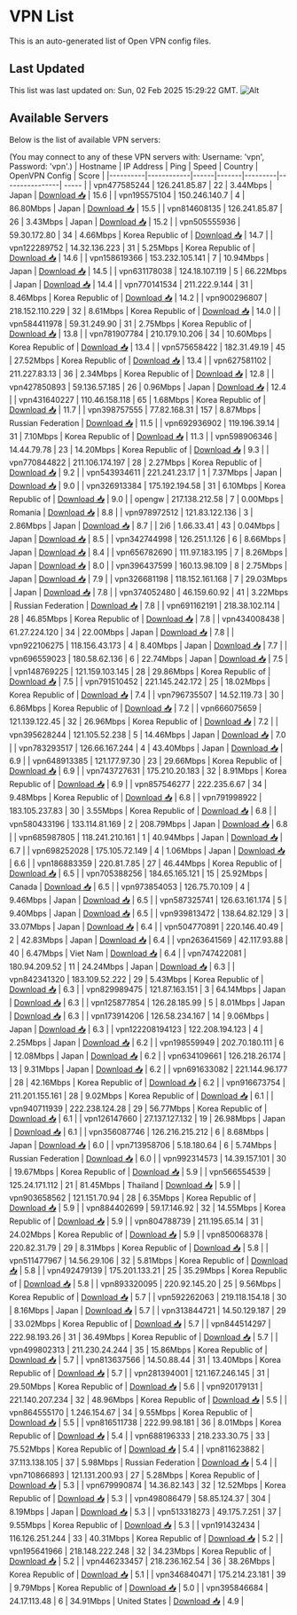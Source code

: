 # VPN List

This is an auto-generated list of Open VPN config files.

## Last Updated

This list was last updated on: Sun, 02 Feb 2025 15:29:22 GMT.
![Alt](https://repobeats.axiom.co/api/embed/186b98318ef1479477931607c1ad7d823f12451f.svg "Repobeats analytics image")

## Available Servers

Below is the list of available VPN servers:

(You may connect to any of these VPN servers with: Username: 'vpn', Password: 'vpn'.)
| Hostname | IP Address | Ping | Speed | Country | OpenVPN Config | Score |
|----------|------------|------|-------|---------|----------------| ----- |
| vpn477585244 | 126.241.85.87 | 22 | 3.44Mbps | Japan | [Download 📥](./configs/server_0_JP.ovpn) | 15.6 |
| vpn195575104 | 150.246.140.7 | 4 | 86.80Mbps | Japan | [Download 📥](./configs/server_1_JP.ovpn) | 15.5 |
| vpn814608135 | 126.241.85.87 | 26 | 3.43Mbps | Japan | [Download 📥](./configs/server_2_JP.ovpn) | 15.2 |
| vpn505555936 | 59.30.172.80 | 34 | 4.66Mbps | Korea Republic of | [Download 📥](./configs/server_3_KR.ovpn) | 14.7 |
| vpn122289752 | 14.32.136.223 | 31 | 5.25Mbps | Korea Republic of | [Download 📥](./configs/server_4_KR.ovpn) | 14.6 |
| vpn158619366 | 153.232.105.141 | 7 | 10.94Mbps | Japan | [Download 📥](./configs/server_5_JP.ovpn) | 14.5 |
| vpn631178038 | 124.18.107.119 | 5 | 66.22Mbps | Japan | [Download 📥](./configs/server_6_JP.ovpn) | 14.4 |
| vpn770141534 | 211.222.9.144 | 31 | 8.46Mbps | Korea Republic of | [Download 📥](./configs/server_7_KR.ovpn) | 14.2 |
| vpn900296807 | 218.152.110.229 | 32 | 8.61Mbps | Korea Republic of | [Download 📥](./configs/server_8_KR.ovpn) | 14.0 |
| vpn584411978 | 59.31.249.90 | 31 | 2.75Mbps | Korea Republic of | [Download 📥](./configs/server_9_KR.ovpn) | 13.8 |
| vpn781907784 | 210.179.10.206 | 34 | 10.60Mbps | Korea Republic of | [Download 📥](./configs/server_10_KR.ovpn) | 13.4 |
| vpn575658422 | 182.31.49.19 | 45 | 27.52Mbps | Korea Republic of | [Download 📥](./configs/server_11_KR.ovpn) | 13.4 |
| vpn627581102 | 211.227.83.13 | 36 | 2.34Mbps | Korea Republic of | [Download 📥](./configs/server_12_KR.ovpn) | 12.8 |
| vpn427850893 | 59.136.57.185 | 26 | 0.96Mbps | Japan | [Download 📥](./configs/server_13_JP.ovpn) | 12.4 |
| vpn431640227 | 110.46.158.118 | 65 | 1.68Mbps | Korea Republic of | [Download 📥](./configs/server_14_KR.ovpn) | 11.7 |
| vpn398757555 | 77.82.168.31 | 157 | 8.87Mbps | Russian Federation | [Download 📥](./configs/server_15_RU.ovpn) | 11.5 |
| vpn692936902 | 119.196.39.14 | 31 | 7.10Mbps | Korea Republic of | [Download 📥](./configs/server_16_KR.ovpn) | 11.3 |
| vpn598906346 | 14.44.79.78 | 23 | 14.20Mbps | Korea Republic of | [Download 📥](./configs/server_17_KR.ovpn) | 9.3 |
| vpn770844822 | 211.106.174.197 | 28 | 2.27Mbps | Korea Republic of | [Download 📥](./configs/server_18_KR.ovpn) | 9.2 |
| vpn543934611 | 221.241.23.17 | 1 | 7.37Mbps | Japan | [Download 📥](./configs/server_19_JP.ovpn) | 9.0 |
| vpn326913384 | 175.192.194.58 | 31 | 6.10Mbps | Korea Republic of | [Download 📥](./configs/server_20_KR.ovpn) | 9.0 |
| opengw | 217.138.212.58 | 7 | 0.00Mbps | Romania | [Download 📥](./configs/server_21_RO.ovpn) | 8.8 |
| vpn978972512 | 121.83.122.136 | 3 | 2.86Mbps | Japan | [Download 📥](./configs/server_22_JP.ovpn) | 8.7 |
| 2i6 | 1.66.33.41 | 43 | 0.04Mbps | Japan | [Download 📥](./configs/server_23_JP.ovpn) | 8.5 |
| vpn342744998 | 126.251.1.126 | 6 | 8.66Mbps | Japan | [Download 📥](./configs/server_24_JP.ovpn) | 8.4 |
| vpn656782690 | 111.97.183.195 | 7 | 8.26Mbps | Japan | [Download 📥](./configs/server_25_JP.ovpn) | 8.0 |
| vpn396437599 | 160.13.98.109 | 8 | 2.75Mbps | Japan | [Download 📥](./configs/server_26_JP.ovpn) | 7.9 |
| vpn326681198 | 118.152.161.168 | 7 | 29.03Mbps | Japan | [Download 📥](./configs/server_27_JP.ovpn) | 7.8 |
| vpn374052480 | 46.159.60.92 | 41 | 3.22Mbps | Russian Federation | [Download 📥](./configs/server_28_RU.ovpn) | 7.8 |
| vpn691162191 | 218.38.102.114 | 28 | 46.85Mbps | Korea Republic of | [Download 📥](./configs/server_29_KR.ovpn) | 7.8 |
| vpn434008438 | 61.27.224.120 | 34 | 22.00Mbps | Japan | [Download 📥](./configs/server_30_JP.ovpn) | 7.8 |
| vpn922106275 | 118.156.43.173 | 4 | 8.40Mbps | Japan | [Download 📥](./configs/server_31_JP.ovpn) | 7.7 |
| vpn696559023 | 180.58.62.136 | 6 | 22.74Mbps | Japan | [Download 📥](./configs/server_32_JP.ovpn) | 7.5 |
| vpn148769225 | 121.159.103.145 | 28 | 29.86Mbps | Korea Republic of | [Download 📥](./configs/server_33_KR.ovpn) | 7.5 |
| vpn791510452 | 221.145.242.172 | 25 | 18.02Mbps | Korea Republic of | [Download 📥](./configs/server_34_KR.ovpn) | 7.4 |
| vpn796735507 | 14.52.119.73 | 30 | 6.86Mbps | Korea Republic of | [Download 📥](./configs/server_35_KR.ovpn) | 7.2 |
| vpn666075659 | 121.139.122.45 | 32 | 26.96Mbps | Korea Republic of | [Download 📥](./configs/server_36_KR.ovpn) | 7.2 |
| vpn395628244 | 121.105.52.238 | 5 | 14.46Mbps | Japan | [Download 📥](./configs/server_37_JP.ovpn) | 7.0 |
| vpn783293517 | 126.66.167.244 | 4 | 43.40Mbps | Japan | [Download 📥](./configs/server_38_JP.ovpn) | 6.9 |
| vpn648913385 | 121.177.97.30 | 23 | 29.66Mbps | Korea Republic of | [Download 📥](./configs/server_39_KR.ovpn) | 6.9 |
| vpn743727631 | 175.210.20.183 | 32 | 8.91Mbps | Korea Republic of | [Download 📥](./configs/server_40_KR.ovpn) | 6.9 |
| vpn857546277 | 222.235.6.67 | 34 | 9.48Mbps | Korea Republic of | [Download 📥](./configs/server_41_KR.ovpn) | 6.8 |
| vpn791998922 | 183.105.237.83 | 30 | 3.55Mbps | Korea Republic of | [Download 📥](./configs/server_42_KR.ovpn) | 6.8 |
| vpn580433196 | 133.114.81.169 | 2 | 208.79Mbps | Japan | [Download 📥](./configs/server_43_JP.ovpn) | 6.8 |
| vpn685987805 | 118.241.210.161 | 1 | 40.94Mbps | Japan | [Download 📥](./configs/server_44_JP.ovpn) | 6.7 |
| vpn698252028 | 175.105.72.149 | 4 | 1.06Mbps | Japan | [Download 📥](./configs/server_45_JP.ovpn) | 6.6 |
| vpn186883359 | 220.81.7.85 | 27 | 46.44Mbps | Korea Republic of | [Download 📥](./configs/server_46_KR.ovpn) | 6.5 |
| vpn705388256 | 184.65.165.121 | 15 | 25.92Mbps | Canada | [Download 📥](./configs/server_47_CA.ovpn) | 6.5 |
| vpn973854053 | 126.75.70.109 | 4 | 9.46Mbps | Japan | [Download 📥](./configs/server_48_JP.ovpn) | 6.5 |
| vpn587325741 | 126.63.161.174 | 5 | 9.40Mbps | Japan | [Download 📥](./configs/server_49_JP.ovpn) | 6.5 |
| vpn939813472 | 138.64.82.129 | 3 | 33.07Mbps | Japan | [Download 📥](./configs/server_50_JP.ovpn) | 6.4 |
| vpn504770891 | 220.146.40.49 | 2 | 42.83Mbps | Japan | [Download 📥](./configs/server_51_JP.ovpn) | 6.4 |
| vpn263641569 | 42.117.93.88 | 40 | 6.47Mbps | Viet Nam | [Download 📥](./configs/server_52_VN.ovpn) | 6.4 |
| vpn747422081 | 180.94.209.52 | 11 | 24.24Mbps | Japan | [Download 📥](./configs/server_53_JP.ovpn) | 6.3 |
| vpn842341320 | 183.109.52.222 | 29 | 5.43Mbps | Korea Republic of | [Download 📥](./configs/server_54_KR.ovpn) | 6.3 |
| vpn829989475 | 121.87.163.151 | 3 | 64.14Mbps | Japan | [Download 📥](./configs/server_55_JP.ovpn) | 6.3 |
| vpn125877854 | 126.28.185.99 | 5 | 8.01Mbps | Japan | [Download 📥](./configs/server_56_JP.ovpn) | 6.3 |
| vpn173914206 | 126.58.234.167 | 14 | 9.06Mbps | Japan | [Download 📥](./configs/server_57_JP.ovpn) | 6.3 |
| vpn122208194123 | 122.208.194.123 | 4 | 2.25Mbps | Japan | [Download 📥](./configs/server_58_JP.ovpn) | 6.2 |
| vpn198559949 | 202.70.180.111 | 6 | 12.08Mbps | Japan | [Download 📥](./configs/server_59_JP.ovpn) | 6.2 |
| vpn634109661 | 126.218.26.174 | 13 | 9.31Mbps | Japan | [Download 📥](./configs/server_60_JP.ovpn) | 6.2 |
| vpn691633082 | 221.144.96.177 | 28 | 42.16Mbps | Korea Republic of | [Download 📥](./configs/server_61_KR.ovpn) | 6.2 |
| vpn916673754 | 211.201.155.161 | 28 | 9.02Mbps | Korea Republic of | [Download 📥](./configs/server_62_KR.ovpn) | 6.1 |
| vpn940711939 | 222.238.124.28 | 29 | 56.77Mbps | Korea Republic of | [Download 📥](./configs/server_63_KR.ovpn) | 6.1 |
| vpn126147660 | 27.137.127.132 | 19 | 26.98Mbps | Japan | [Download 📥](./configs/server_64_JP.ovpn) | 6.1 |
| vpn356087746 | 126.216.215.212 | 6 | 8.68Mbps | Japan | [Download 📥](./configs/server_65_JP.ovpn) | 6.0 |
| vpn713958706 | 5.18.180.64 | 6 | 5.74Mbps | Russian Federation | [Download 📥](./configs/server_66_RU.ovpn) | 6.0 |
| vpn992314573 | 14.39.157.101 | 30 | 19.67Mbps | Korea Republic of | [Download 📥](./configs/server_67_KR.ovpn) | 5.9 |
| vpn566554539 | 125.24.171.112 | 21 | 81.45Mbps | Thailand | [Download 📥](./configs/server_68_TH.ovpn) | 5.9 |
| vpn903658562 | 121.151.70.94 | 28 | 6.35Mbps | Korea Republic of | [Download 📥](./configs/server_69_KR.ovpn) | 5.9 |
| vpn884402699 | 59.17.146.92 | 32 | 14.55Mbps | Korea Republic of | [Download 📥](./configs/server_70_KR.ovpn) | 5.9 |
| vpn804788739 | 211.195.65.14 | 31 | 24.02Mbps | Korea Republic of | [Download 📥](./configs/server_71_KR.ovpn) | 5.9 |
| vpn850068378 | 220.82.31.79 | 29 | 8.31Mbps | Korea Republic of | [Download 📥](./configs/server_72_KR.ovpn) | 5.8 |
| vpn511477967 | 14.56.29.106 | 32 | 5.81Mbps | Korea Republic of | [Download 📥](./configs/server_73_KR.ovpn) | 5.8 |
| vpn492479139 | 175.201.133.21 | 25 | 35.29Mbps | Korea Republic of | [Download 📥](./configs/server_74_KR.ovpn) | 5.8 |
| vpn893320095 | 220.92.145.20 | 25 | 9.56Mbps | Korea Republic of | [Download 📥](./configs/server_75_KR.ovpn) | 5.7 |
| vpn592262063 | 219.118.154.18 | 30 | 8.16Mbps | Japan | [Download 📥](./configs/server_76_JP.ovpn) | 5.7 |
| vpn313844721 | 14.50.129.187 | 29 | 33.02Mbps | Korea Republic of | [Download 📥](./configs/server_77_KR.ovpn) | 5.7 |
| vpn844514297 | 222.98.193.26 | 31 | 36.49Mbps | Korea Republic of | [Download 📥](./configs/server_78_KR.ovpn) | 5.7 |
| vpn499802313 | 211.230.24.244 | 35 | 15.86Mbps | Korea Republic of | [Download 📥](./configs/server_79_KR.ovpn) | 5.7 |
| vpn813637566 | 14.50.88.44 | 31 | 13.40Mbps | Korea Republic of | [Download 📥](./configs/server_80_KR.ovpn) | 5.7 |
| vpn281394001 | 121.167.246.145 | 31 | 29.50Mbps | Korea Republic of | [Download 📥](./configs/server_81_KR.ovpn) | 5.6 |
| vpn920179131 | 221.140.207.234 | 32 | 48.96Mbps | Korea Republic of | [Download 📥](./configs/server_82_KR.ovpn) | 5.5 |
| vpn864555170 | 1.246.154.67 | 34 | 9.55Mbps | Korea Republic of | [Download 📥](./configs/server_83_KR.ovpn) | 5.5 |
| vpn816511738 | 222.99.98.181 | 36 | 8.01Mbps | Korea Republic of | [Download 📥](./configs/server_84_KR.ovpn) | 5.4 |
| vpn688196333 | 218.233.30.75 | 33 | 75.52Mbps | Korea Republic of | [Download 📥](./configs/server_85_KR.ovpn) | 5.4 |
| vpn811623882 | 37.113.138.105 | 37 | 5.98Mbps | Russian Federation | [Download 📥](./configs/server_86_RU.ovpn) | 5.4 |
| vpn710866893 | 121.131.200.93 | 27 | 5.28Mbps | Korea Republic of | [Download 📥](./configs/server_87_KR.ovpn) | 5.3 |
| vpn679990874 | 14.36.82.143 | 32 | 12.52Mbps | Korea Republic of | [Download 📥](./configs/server_88_KR.ovpn) | 5.3 |
| vpn498086479 | 58.85.124.37 | 304 | 8.19Mbps | Japan | [Download 📥](./configs/server_89_JP.ovpn) | 5.3 |
| vpn513318273 | 49.175.7.251 | 37 | 9.55Mbps | Korea Republic of | [Download 📥](./configs/server_90_KR.ovpn) | 5.3 |
| vpn191432434 | 116.126.251.244 | 33 | 40.31Mbps | Korea Republic of | [Download 📥](./configs/server_91_KR.ovpn) | 5.2 |
| vpn195641966 | 218.148.222.248 | 32 | 34.23Mbps | Korea Republic of | [Download 📥](./configs/server_92_KR.ovpn) | 5.2 |
| vpn446233457 | 218.236.162.54 | 36 | 38.26Mbps | Korea Republic of | [Download 📥](./configs/server_93_KR.ovpn) | 5.1 |
| vpn346840471 | 175.214.23.181 | 39 | 9.79Mbps | Korea Republic of | [Download 📥](./configs/server_94_KR.ovpn) | 5.0 |
| vpn395846684 | 24.17.113.48 | 6 | 34.91Mbps | United States | [Download 📥](./configs/server_95_US.ovpn) | 4.9 |
